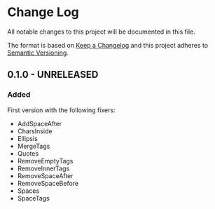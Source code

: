 # Change Log
All notable changes to this project will be documented in this file.

The format is based on [Keep a Changelog](http://keepachangelog.com/) 
and this project adheres to [Semantic Versioning](http://semver.org/).

## 0.1.0 - UNRELEASED

### Added

First version with the following fixers:

* AddSpaceAfter
* CharsInside
* Ellipsis
* MergeTags
* Quotes
* RemoveEmptyTags
* RemoveInnerTags
* RemoveSpaceAfter
* RemoveSpaceBefore
* Spaces
* SpaceTags
